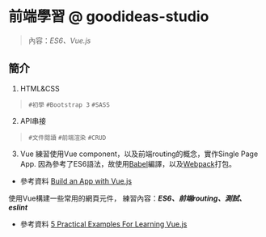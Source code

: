 # 前端學習 @ goodideas-studio

> 內容：_ES6、Vue.js_

## 簡介

1. HTML&CSS
  > `#初學` `#Bootstrap 3` `#SASS`

2. API串接
  > `#文件閱讀` `#前端渲染` `#CRUD`

3. Vue
  練習使用Vue component，以及前端routing的概念，實作Single Page App.
  因為參考了ES6語法，故使用[Babel](https://babeljs.io/)編譯，以及[Webpack](https://webpack.github.io/)打包。
  + 參考資料
  [Build an App with Vue.js](https://auth0.com/blog/2015/11/13/build-an-app-with-vuejs/)

  使用Vue構建一些常用的網頁元件，
  練習內容：**_ES6、前端routing、測試、eslint_**
  + 參考資料
  [5 Practical Examples For Learning Vue.js](http://tutorialzine.com/2016/03/5-practical-examples-for-learning-vue-js/)
